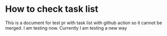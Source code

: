 # How to check task list

This is a document for test pr with task list with github action so it cannot be merged. I am testing now. Currently I am testing a new way
